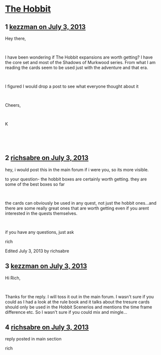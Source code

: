 # [The Hobbit](https://community.fantasyflightgames.com/topic/85761-the-hobbit/)

## 1 [kezzman on July 3, 2013](https://community.fantasyflightgames.com/topic/85761-the-hobbit/?do=findComment&comment=807675)

Hey there,

 

I have been wondering if The Hobbit expansions are worth getting? I have the core set and most of the Shadows of Murkwood series. From what I am reading the cards seem to be used just with the adventure and that era.

 

I figured I would drop a post to see what everyone thought about it

 

Cheers,

 

K

 

 

## 2 [richsabre on July 3, 2013](https://community.fantasyflightgames.com/topic/85761-the-hobbit/?do=findComment&comment=807687)

hey, i would post this in the main forum if i were you, so its more visible.

to your question- the hobbit boxes are certainly worth getting. they are some of the best boxes so far

 

the cards can obviously be used in any quest, not just the hobbit ones...and there are some really great ones that are worth getting even if you arent interested in the quests themselves.

 

if you have any questions, just ask

rich

Edited July 3, 2013 by richsabre

## 3 [kezzman on July 3, 2013](https://community.fantasyflightgames.com/topic/85761-the-hobbit/?do=findComment&comment=807692)

Hi Rich,

 

Thanks for the reply. I will toss it out in the main forum. I wasn't sure if you could as I had a look at the rule book and it talks about the tresure cards should only be used in the Hobbit Scenerios and mentions the time frame difference etc. So I wasn't sure if you could mix and mingle...

## 4 [richsabre on July 3, 2013](https://community.fantasyflightgames.com/topic/85761-the-hobbit/?do=findComment&comment=807703)

reply posted in main section

rich

